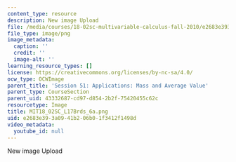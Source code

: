 ```yaml
---
content_type: resource
description: New image Upload
file: /media/courses/18-02sc-multivariable-calculus-fall-2010/e2683e393a0941b206b01f3412f1498d_MIT18_02SC_L17Brds_6a.png
file_type: image/png
image_metadata:
  caption: ''
  credit: ''
  image-alt: ''
learning_resource_types: []
license: https://creativecommons.org/licenses/by-nc-sa/4.0/
ocw_type: OCWImage
parent_title: 'Session 51: Applications: Mass and Average Value'
parent_type: CourseSection
parent_uid: 43332687-cd97-d854-2b2f-75420455c62c
resourcetype: Image
title: MIT18_02SC_L17Brds_6a.png
uid: e2683e39-3a09-41b2-06b0-1f3412f1498d
video_metadata:
  youtube_id: null
---
```

New image Upload